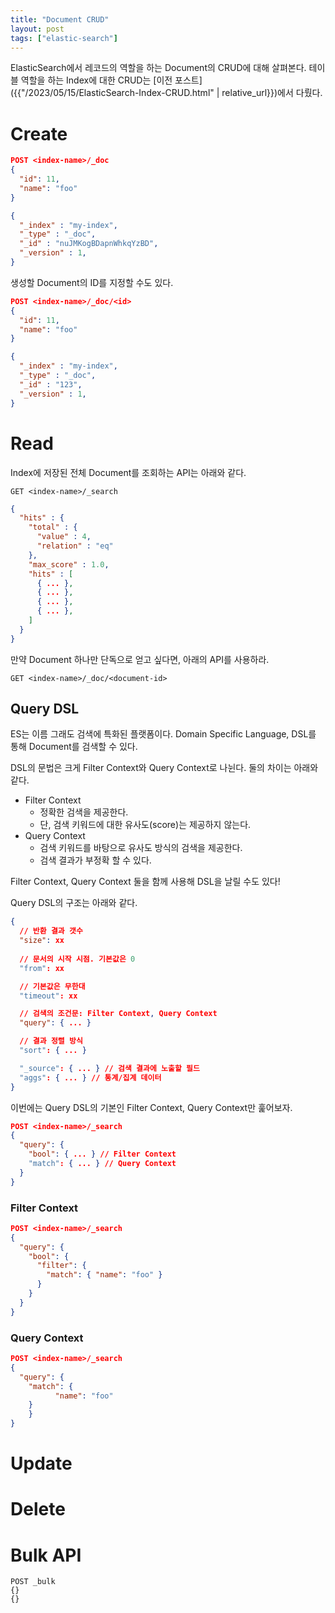 ```yaml
---
title: "Document CRUD"
layout: post
tags: ["elastic-search"]
---
```


ElasticSearch에서 레코드의 역할을 하는 Document의 CRUD에 대해 살펴본다. 테이블 역할을 하는 Index에 대한 CRUD는 [이전 포스트]({{"/2023/05/15/ElasticSearch-Index-CRUD.html" | relative_url}})에서 다뤘다.

# Create

```json
POST <index-name>/_doc
{
  "id": 11,
  "name": "foo"
}
```

```json
{
  "_index" : "my-index",
  "_type" : "_doc",
  "_id" : "nuJMKogBDapnWhkqYzBD",
  "_version" : 1,
}
```

생성할 Document의 ID를 지정할 수도 있다.

```json
POST <index-name>/_doc/<id>
{
  "id": 11,
  "name": "foo"
}
```

```json
{
  "_index" : "my-index",
  "_type" : "_doc",
  "_id" : "123",
  "_version" : 1,
}
```

# Read

Index에 저장된 전체 Document를 조회하는 API는 아래와 같다.

```
GET <index-name>/_search
```

```json
{
  "hits" : {
    "total" : {
      "value" : 4,
      "relation" : "eq"
    },
    "max_score" : 1.0,
    "hits" : [
      { ... },
      { ... },
      { ... },
      { ... },
    ]
  }
}
```

만약 Document 하나만 단독으로 얻고 싶다면, 아래의 API를 사용하라.

```
GET <index-name>/_doc/<document-id>
```

## Query DSL

ES는 이름 그래도 검색에 특화된 플랫폼이다. Domain Specific Language, DSL를 통해 Document를 검색할 수 있다.

DSL의 문법은 크게 Filter Context와 Query Context로 나뉜다. 둘의 차이는 아래와 같다.

- Filter Context
  - 정확한 검색을 제공한다.
  - 단, 검색 키워드에 대한 유사도(score)는 제공하지 않는다.
- Query Context
  - 검색 키워드를 바탕으로 유사도 방식의 검색을 제공한다.
  - 검색 결과가 부정확 할 수 있다.

Filter Context, Query Context 둘을 함께 사용해 DSL을 날릴 수도 있다!

Query DSL의 구조는 아래와 같다.

```json
{
  // 반환 결과 갯수
  "size": xx
  
  // 문서의 시작 시점. 기본값은 0
  "from": xx

  // 기본값은 무한대
  "timeout": xx

  // 검색의 조건문: Filter Context, Query Context
  "query": { ... }

  // 결과 정렬 방식
  "sort": { ... }

  "_source": { ... } // 검색 결과에 노출할 필드
  "aggs": { ... } // 통계/집계 데이터
}
```

이번에는 Query DSL의 기본인 Filter Context, Query Context만 훑어보자.

```json
POST <index-name>/_search
{
  "query": {
    "bool": { ... } // Filter Context
    "match": { ... } // Query Context
  }
}
```

### Filter Context

```json
POST <index-name>/_search
{
  "query": {
    "bool": {
      "filter": {
        "match": { "name": "foo" }
      }
    }
  }
}
```

### Query Context

```json
POST <index-name>/_search
{
  "query": {
    "match": {
		  "name": "foo"
    }
	}
}
```

# Update

# Delete

# Bulk API

```
POST _bulk
{}
{}
```

